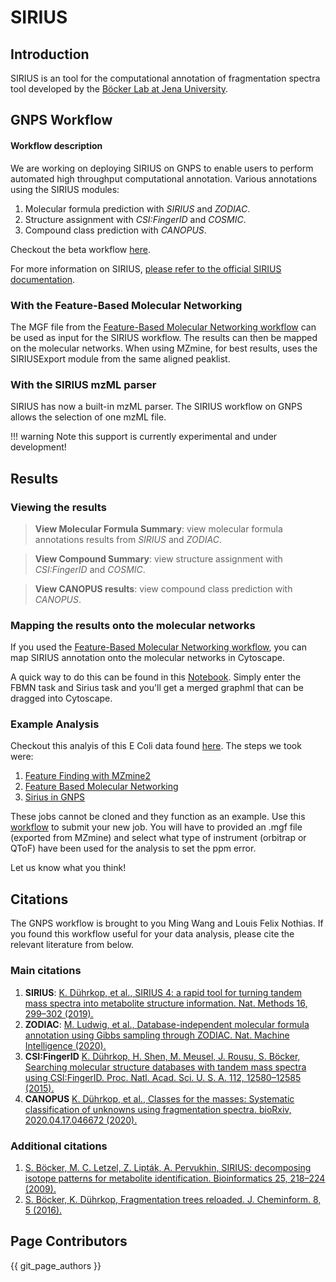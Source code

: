 # SIRIUS

## Introduction

SIRIUS is an tool for the computational annotation of fragmentation spectra tool developed by the [Böcker Lab at Jena University](https://bio.informatik.uni-jena.de/software/sirius/).

## GNPS Workflow

#### Workflow description
We are working on deploying SIRIUS on GNPS to enable users to perform automated high throughput computational annotation. Various annotations using the SIRIUS modules:

1. Molecular formula prediction with *SIRIUS* and *ZODIAC*.
2. Structure assignment with *CSI:FingerID* and *COSMIC*.
3. Compound class prediction with *CANOPUS*.

Checkout the beta workflow [here](https://proteomics2.ucsd.edu/ProteoSAFe/index.jsp?params=%7B%22workflow%22:%22SIRIUS%22%7D).

For more information on SIRIUS, [please refer to the official SIRIUS documentation](https://bio.informatik.uni-jena.de/software/sirius/).

### With the Feature-Based Molecular Networking

The MGF file from the [Feature-Based Molecular Networking workflow](featurebasedmolecularnetworking.md) can be used as input for the SIRIUS workflow. The results can then be mapped on the molecular networks. When using MZmine, for best results, uses the SIRIUSExport module from the same aligned peaklist.

### With the SIRIUS mzML parser 

SIRIUS has now a built-in mzML parser. The SIRIUS workflow on GNPS allows the selection of one mzML file. 

!!! warning
    Note this support is currently experimental and under development! 
    
## Results

### Viewing the results
> **View Molecular Formula Summary**: view molecular formula annotations results from *SIRIUS* and *ZODIAC*.

> **View Compound Summary**:  view structure assignment with *CSI:FingerID* and *COSMIC*.

> **View CANOPUS results**: view compound class prediction with *CANOPUS*.

### Mapping the results onto the molecular networks

If you used the [Feature-Based Molecular Networking workflow](featurebasedmolecularnetworking.md), you can map SIRIUS annotation onto the molecular networks in Cytoscape.

A quick way to do this can be found in this [Notebook](https://github.com/mwang87/GNPS_Sirius_Integration_Notebooks). Simply enter the FBMN task and Sirius task and you'll get a merged graphml that can be dragged into Cytoscape. 

### Example Analysis

Checkout this analyis of this E Coli data found [here](https://massive.ucsd.edu/ProteoSAFe/dataset.jsp?task=9e16787375fe4ab1816ca01f7e5b7820). The steps we took were:

1. [Feature Finding with MZmine2](https://gnps.ucsd.edu/ProteoSAFe/status.jsp?task=8e54833ebf414238963da847ac743fe1)
1. [Feature Based Molecular Networking](https://gnps.ucsd.edu/ProteoSAFe/status.jsp?task=bb6766d6f48c4cb6bd84fd620da9cae5)
1. [Sirius in GNPS](https://proteomics2.ucsd.edu/ProteoSAFe/status.jsp?task=72542358ffca4eeda6a4b50d06b91e60)

These jobs cannot be cloned and they function as an example. Use this [workflow](https://proteomics2.ucsd.edu/ProteoSAFe/index.jsp?params=%7B%22workflow%22:%22SIRIUS%22%7D) to submit your new job. You will have to provided an .mgf file (exported from MZmine) and select what type of instrument (orbitrap or QToF) have been used for the analysis to set the ppm error.

Let us know what you think!

## Citations

The GNPS workflow is brought to you Ming Wang and Louis Felix Nothias. If you found this workflow useful for your data analysis, please cite the relevant literature from below.

### Main citations

1. **SIRIUS**: [K. Dührkop, et al., SIRIUS 4: a rapid tool for turning tandem mass spectra into metabolite structure information. Nat. Methods 16, 299–302 (2019).](https://www.nature.com/articles/s41592-019-0344-8)
2. **ZODIAC**: [M. Ludwig, et al., Database-independent molecular formula annotation using Gibbs sampling through ZODIAC. Nat. Machine Intelligence (2020).](https://www.nature.com/articles/s42256-020-00234-6)
3. 	**CSI:FingerID** [K. Dührkop, H. Shen, M. Meusel, J. Rousu, S. Böcker, Searching molecular structure databases with tandem mass spectra using CSI:FingerID. Proc. Natl. Acad. Sci. U. S. A. 112, 12580–12585 (2015).](https://www.pnas.org/content/112/41/12580)
4. 	**CANOPUS** [K. Dührkop, et al., Classes for the masses: Systematic classification of unknowns using fragmentation spectra. bioRxiv, 2020.04.17.046672 (2020).](https://www.biorxiv.org/content/10.1101/2020.04.17.046672v1)

### Additional citations
1. [S. Böcker, M. C. Letzel, Z. Lipták, A. Pervukhin, SIRIUS: decomposing isotope patterns for metabolite identification. Bioinformatics 25, 218–224 (2009).]()
2. 	[S. Böcker, K. Dührkop, Fragmentation trees reloaded. J. Cheminform. 8, 5 (2016).]()


## Page Contributors

{{ git_page_authors }}
